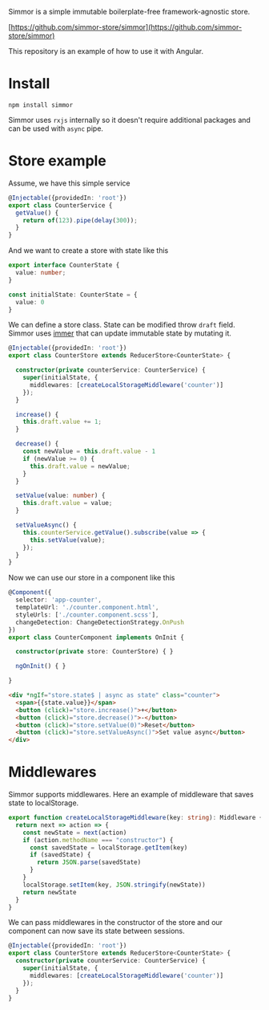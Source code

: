 Simmor is a simple immutable boilerplate-free framework-agnostic store. 

[https://github.com/simmor-store/simmor](https://github.com/simmor-store/simmor)

This repository is an example of how to use it with Angular.

# Install
```
npm install simmor
```
Simmor uses `rxjs` internally so it doesn't require additional packages and can be used with `async` pipe.

# Store example
Assume, we have this simple service
```ts
@Injectable({providedIn: 'root'})
export class CounterService {
  getValue() {
    return of(123).pipe(delay(300));
  }
}
```
And we want to create a store with state like this
```ts
export interface CounterState {
  value: number;
}

const initialState: CounterState = {
  value: 0
}
```

We can define a store class. State can be modified throw `draft` field. Simmor uses [immer](https://github.com/immerjs/immer) that can update immutable state by mutating it.

```ts
@Injectable({providedIn: 'root'})
export class CounterStore extends ReducerStore<CounterState> {

  constructor(private counterService: CounterService) {
    super(initialState, {
      middlewares: [createLocalStorageMiddleware('counter')]
    });
  }

  increase() {
    this.draft.value += 1;
  }

  decrease() {
    const newValue = this.draft.value - 1
    if (newValue >= 0) {
      this.draft.value = newValue;
    }
  }

  setValue(value: number) {
    this.draft.value = value;
  }

  setValueAsync() {
    this.counterService.getValue().subscribe(value => {
      this.setValue(value);
    });
  }
}

```

Now we can use our store in a component like this

```ts
@Component({
  selector: 'app-counter',
  templateUrl: './counter.component.html',
  styleUrls: ['./counter.component.scss'],
  changeDetection: ChangeDetectionStrategy.OnPush
})
export class CounterComponent implements OnInit {

  constructor(private store: CounterStore) { }

  ngOnInit() { }

}

```
```html
<div *ngIf="store.state$ | async as state" class="counter">
  <span>{{state.value}}</span>
  <button (click)="store.increase()">+</button>
  <button (click)="store.decrease()">-</button>
  <button (click)="store.setValue(0)">Reset</button>
  <button (click)="store.setValueAsync()">Set value async</button>
</div>
```
# Middlewares
Simmor supports middlewares. Here an example of middleware that saves state to localStorage.
```ts
export function createLocalStorageMiddleware(key: string): Middleware {
  return next => action => {
    const newState = next(action)
    if (action.methodName === "constructor") {
      const savedState = localStorage.getItem(key)
      if (savedState) {
        return JSON.parse(savedState)
      }
    }
    localStorage.setItem(key, JSON.stringify(newState))
    return newState
  }
}

```

We can pass middlewares in the constructor of the store and our component can now save its state between sessions.

```ts
@Injectable({providedIn: 'root'})
export class CounterStore extends ReducerStore<CounterState> {
  constructor(private counterService: CounterService) {
    super(initialState, {
      middlewares: [createLocalStorageMiddleware('counter')]
    });
  }
}
```
